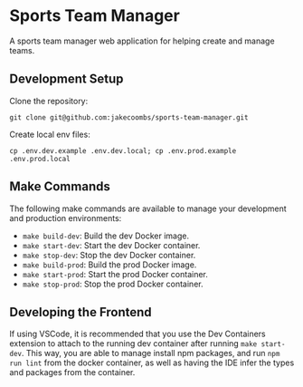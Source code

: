 # Sports Team Manager

A sports team manager web application for helping create and manage teams.

## Development Setup

Clone the repository:

```
git clone git@github.com:jakecoombs/sports-team-manager.git
```

Create local env files:

```
cp .env.dev.example .env.dev.local; cp .env.prod.example .env.prod.local
```

## Make Commands

The following make commands are available to manage your development and production environments:

- `make build-dev`: Build the dev Docker image.
- `make start-dev`: Start the dev Docker container.
- `make stop-dev`: Stop the dev Docker container.
- `make build-prod`: Build the prod Docker image.
- `make start-prod`: Start the prod Docker container.
- `make stop-prod`: Stop the prod Docker container.

## Developing the Frontend

If using VSCode, it is recommended that you use the Dev Containers extension to attach to the running dev container after running `make start-dev`.
This way, you are able to manage install npm packages, and run `npm run lint` from the docker container, as well as having the IDE infer the types and packages from the container.

